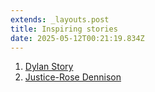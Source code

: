 ```yaml
---
extends: _layouts.post
title: Inspiring stories
date: 2025-05-12T00:21:19.834Z
---
```

1. [Dylan Story ](https://drive.google.com/file/d/11Maq_x-c47FI_3KkjMKbsqWm3Ohmxbl9/view?usp=sharing)
2. [Justice-Rose Dennison](https://drive.google.com/file/d/1_W5bnetLVcUWz9S3w5bgUMzGYtqapa6d/view?usp=sharing)
